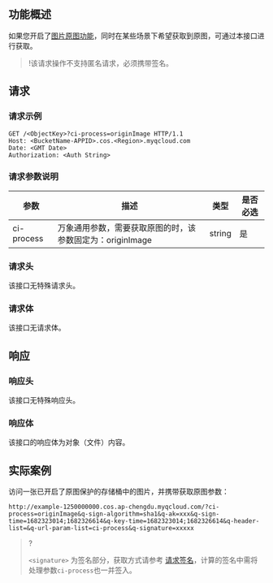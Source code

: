 ## 功能概述
如果您开启了[图片原图功能](https://cloud.tencent.com/document/product/436/86437)，同时在某些场景下希望获取到原图，可通过本接口进行获取。

>!该请求操作不支持匿名请求，必须携带签名。

## 请求

### 请求示例

```plaintext
GET /<ObjectKey>?ci-process=originImage HTTP/1.1
Host: <BucketName-APPID>.cos.<Region>.myqcloud.com
Date: <GMT Date>
Authorization: <Auth String>
```

### 请求参数说明

| 参数       | 描述                                                      | 类型   | 是否必选 |
| ---------- | --------------------------------------------------------- | ------ | -------- |
| ci-process | 万象通用参数，需要获取原图的时，该参数固定为：originImage | string | 是       |

### 请求头

该接口无特殊请求头。

### 请求体

该接口无请求体。

## 响应

### 响应头

该接口无特殊响应头。

### 响应体

该接口的响应体为对象（文件）内容。

## 实际案例

访问一张已开启了原图保护的存储桶中的图片，并携带获取原图参数：

```plaintext
http://example-1250000000.cos.ap-chengdu.myqcloud.com/?ci-process=originImage&q-sign-algorithm=sha1&q-ak=xxx&q-sign-time=1682323014;1682326614&q-key-time=1682323014;1682326614&q-header-list=&q-url-param-list=ci-process&q-signature=xxxxx
```

>?
>
>`<signature>` 为签名部分，获取方式请参考 [请求签名](https://cloud.tencent.com/document/product/436/7778)，计算的签名中需将处理参数`ci-process`也一并签入。
